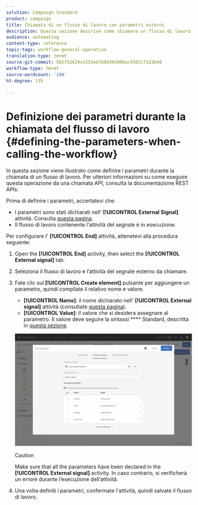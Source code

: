 ```yaml
---
solution: Campaign Standard
product: campaign
title: Chiamata di un flusso di lavoro con parametri esterni
description: Questa sezione descrive come chiamare un flusso di lavoro con parametri esterni.
audience: automating
content-type: reference
topic-tags: workflow-general-operation
translation-type: tm+mt
source-git-commit: 501f52624ce253eb7b0d36d908ac8502cf1d3b48
workflow-type: tm+mt
source-wordcount: '188'
ht-degree: 13%

---
```



# Definizione dei parametri durante la chiamata del flusso di lavoro {#defining-the-parameters-when-calling-the-workflow}

In questa sezione viene illustrato come definire i parametri durante la chiamata di un flusso di lavoro. Per ulteriori informazioni su come eseguire questa operazione da una chiamata API, consulta la documentazione [](../../api/using/triggering-a-signal-activity.md)REST APIs.

Prima di definire i parametri, accertatevi che:

* I parametri sono stati dichiarati nell&#39; **[!UICONTROL External Signal]** attività. Consulta [questa pagina](../../automating/using/declaring-parameters-external-signal.md).
* Il flusso di lavoro contenente l&#39;attività del segnale è in esecuzione.

Per configurare l&#39; **[!UICONTROL End]** attività, attenetevi alla procedura seguente:

1. Open the **[!UICONTROL End]** activity, then select the **[!UICONTROL External signal]** tab.
1. Seleziona il flusso di lavoro e l’attività del segnale esterno da chiamare.
1. Fate clic sul **[!UICONTROL Create element]** pulsante per aggiungere un parametro, quindi compilate il relativo nome e valore.

   * **[!UICONTROL Name]**: il nome dichiarato nell&#39; **[!UICONTROL External signal]** attività (consultate [questa pagina](../../automating/using/declaring-parameters-external-signal.md)).
   * **[!UICONTROL Value]**: il valore che si desidera assegnare al parametro. Il valore deve seguire la sintassi **** Standard, descritta in [questa sezione](../../automating/using/advanced-expression-editing.md#standard-syntax).

   ![](assets/extsignal_definingparameters_2.png)

   >[!CAUTION]
   >
   >Make sure that all the parameters have been declared in the **[!UICONTROL External signal]** activity. In caso contrario, si verificherà un errore durante l’esecuzione dell’attività.

1. Una volta definiti i parametri, confermate l&#39;attività, quindi salvate il flusso di lavoro.
